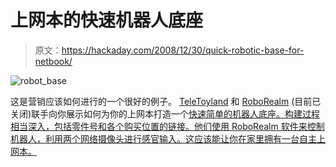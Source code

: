 # 上网本的快速机器人底座

> 原文：<https://hackaday.com/2008/12/30/quick-robotic-base-for-netbook/>

![robot_base](img/ac6fa75ca61326ce1cac70ba44a82b4b.png "robot_base")

这是营销应该如何进行的一个很好的例子。 [TeleToyland](http://www.teletoyland.com/) 和 [RoboRealm](http://www.roborealm.com/) (目前已关闭)联手向你展示如何为你的上网本打造一个[快速简单的机器人底座。构建过程相当深入，包括零件号和各个购买位置的链接。他们使用 RoboRealm 软件来控制机器人，利用两个网络摄像头进行感官输入。这应该能让你在家里拥有一台自主上网本。](http://www.instructables.com/id/Quick_Notebook_PC_Robot_Base)